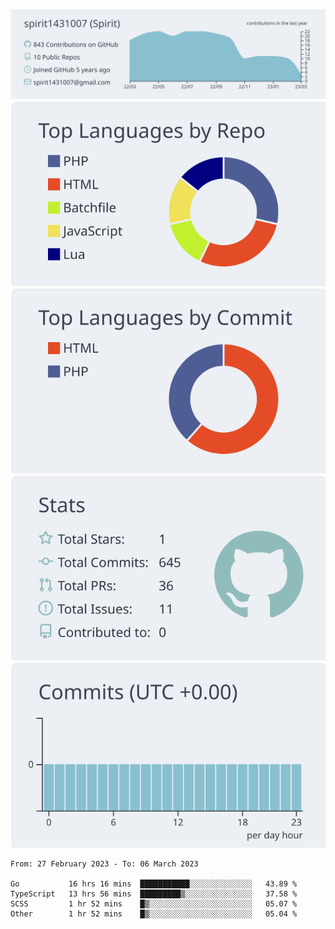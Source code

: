 [![](https://raw.githubusercontent.com/spirit1431007/spirit1431007/master/profile-summary-card-output/nord_bright/0-profile-details.svg)](https://git.io/spiritx)
[![](https://raw.githubusercontent.com/spirit1431007/spirit1431007/master/profile-summary-card-output/nord_bright/1-repos-per-language.svg)](https://git.io/spiritx) [![](https://raw.githubusercontent.com/spirit1431007/spirit1431007/master/profile-summary-card-output/nord_bright/2-most-commit-language.svg)](https://git.io/spiritx)
[![](https://raw.githubusercontent.com/spirit1431007/spirit1431007/master/profile-summary-card-output/nord_bright/3-stats.svg)](https://git.io/spiritx) [![](https://raw.githubusercontent.com/spirit1431007/spirit1431007/master/profile-summary-card-output/nord_bright/4-productive-time.svg)](https://git.io/spiritx)

<!--START_SECTION:waka-->

```text
From: 27 February 2023 - To: 06 March 2023

Go           16 hrs 16 mins  ███████████░░░░░░░░░░░░░░   43.89 %
TypeScript   13 hrs 56 mins  █████████▒░░░░░░░░░░░░░░░   37.58 %
SCSS         1 hr 52 mins    █▒░░░░░░░░░░░░░░░░░░░░░░░   05.07 %
Other        1 hr 52 mins    █▒░░░░░░░░░░░░░░░░░░░░░░░   05.04 %
```

<!--END_SECTION:waka-->

